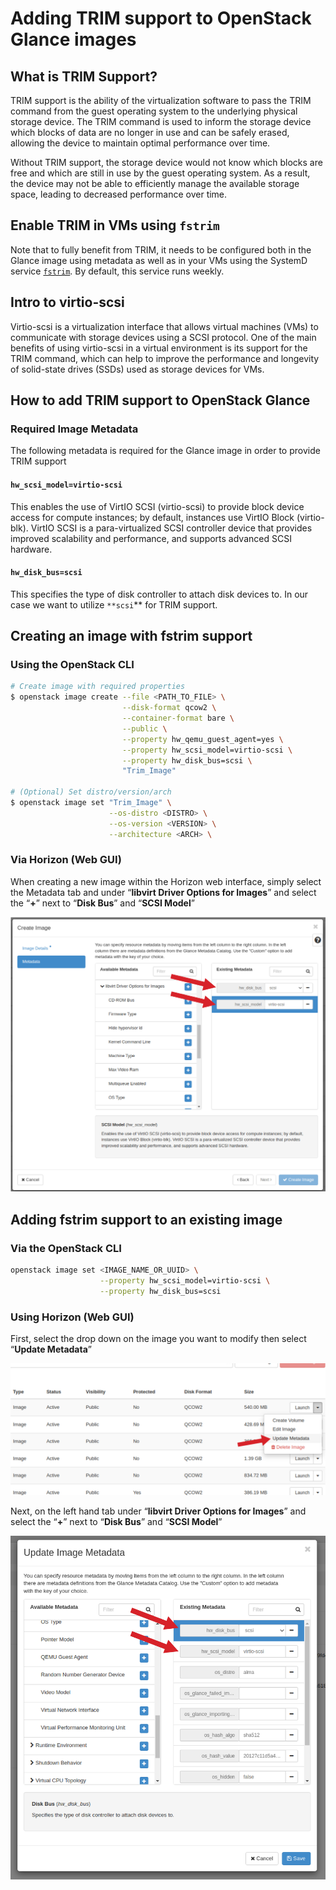 # Adding TRIM support to OpenStack Glance images

## What is TRIM Support?

TRIM support is the ability of the virtualization software to pass the TRIM
command from the guest operating system to the underlying physical storage
device. The TRIM command is used to inform the storage device which blocks
of data are no longer in use and can be safely erased, allowing the device
to maintain optimal performance over time.

Without TRIM support, the storage device would not know which blocks are free
and which are still in use by the guest operating system. As a result, the
device may not be able to efficiently manage the available storage space,
leading to decreased performance over time.

## Enable TRIM in VMs using `fstrim`

Note that to fully benefit from TRIM, it needs to be configured both in the
Glance image using metadata as well as in your VMs using the SystemD service
[`fstrim`](https://www.man7.org/linux/man-pages/man8/fstrim.8.html). By
default, this service runs weekly.

## Intro to virtio-scsi

Virtio-scsi is a virtualization interface that allows virtual machines (VMs)
to communicate with storage devices using a SCSI protocol. One of the main
benefits of using virtio-scsi in a virtual environment is its support for the
TRIM command, which can help to improve the performance and longevity of
solid-state drives (SSDs) used as storage devices for VMs.

## How to add TRIM support to OpenStack Glance

### Required Image Metadata

The following metadata is required for the Glance image in order to provide
TRIM support

#### **`hw_scsi_model=virtio-scsi`**

This enables the use of VirtIO SCSI (virtio-scsi) to provide block device
access for compute instances; by default, instances use VirtIO Block
(virtio-blk). VirtIO SCSI is a para-virtualized SCSI controller device that
provides improved scalability and performance, and supports advanced SCSI hardware.

#### **`hw_disk_bus=scsi`**

This specifies the type of disk controller to attach disk devices to. In our
case we want to utilize `**scsi`** for TRIM support.

## Creating an image with fstrim support

### Using the OpenStack CLI

```bash
# Create image with required properties
$ openstack image create --file <PATH_TO_FILE> \
                         --disk-format qcow2 \
                         --container-format bare \
                         --public \
                         --property hw_qemu_guest_agent=yes \
                         --property hw_scsi_model=virtio-scsi \
                         --property hw_disk_bus=scsi \
                         "Trim_Image"

# (Optional) Set distro/version/arch
$ openstack image set "Trim_Image" \
                      --os-distro <DISTRO> \
                      --os-version <VERSION> \
                      --architecture <ARCH> \
```

### Via Horizon (Web GUI)

When creating a new image within the Horizon web interface, simply select the
Metadata tab and under “**libvirt Driver Options for Images**” and select the
“**+**” next to  “**Disk Bus**” and “**SCSI Model**”

![create-image-metadata.jpg](images/trim-create-image-metadata.jpg)

## Adding fstrim support to an existing image

### Via the OpenStack CLI

```bash
openstack image set <IMAGE_NAME_OR_UUID> \
                    --property hw_scsi_model=virtio-scsi \
                    --property hw_disk_bus=scsi
```

### Using Horizon (Web GUI)

First, select the drop down on the image you want to modify then select
“**Update Metadata**”

![select-update-metadata.jpg](images/trim-select-update-metadata.jpg)

Next, on the left hand tab under “**libvirt Driver Options for Images**” and
select the “**+**” next to  “**Disk Bus**” and “**SCSI Model**”

![update-image-metadata.jpg](images/trim-update-image-metadata.jpg)
